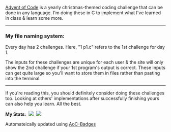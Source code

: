 [Advent of Code](https://adventofcode.com/2015/events) is a yearly christmas-themed coding challenge that can be done in any language. I'm doing these in C to implement what I've learned in class & learn some more.

---
### My file naming system:


Every day has 2 challenges. Here, "1 p1.c" refers to the 1st challenge for day 1.

The inputs for these challenges are unique for each user & the site will only show the 2nd challenge if your 1st program's output is correct. These inputs can get quite large so you'll want to store them in files rather than pasting into the terminal. 

---
If you're reading this, you should definitely consider doing these challenges too. Looking at others' implementations after successfully finishing  yours can also help you learn. All the best.

**My Stats:** &nbsp;![](https://img.shields.io/badge/stars%20⭐-4-yellow) &nbsp;![](https://img.shields.io/badge/days%20completed-2-red)     

Automateically updated using [AoC-Badges](https://github.com/J0B10/aoc-badges-action)     
